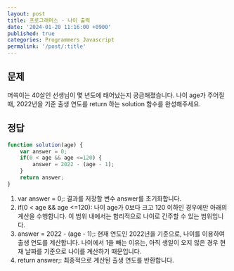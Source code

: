 ```yaml
---
layout: post
title: 프로그래머스 - 나이 출력
date: '2024-01-20 11:16:00 +0900'
published: true
categories: Programmers Javascript
permalink: '/post/:title'
---
```

## 문제
머쓱이는 40살인 선생님이 몇 년도에 태어났는지 궁금해졌습니다. 나이 age가 주어질 때, 2022년을 기준 출생 연도를 return 하는 solution 함수를 완성해주세요.

## 정답
```javascript
function solution(age) {
    var answer = 0;
    if(0 < age && age <=120) {
        answer = 2022 - (age - 1);
    }
    return answer;
}
```
1. var answer = 0;: 결과를 저장할 변수 answer를 초기화합니다.
2. if(0 < age && age <=120): 나이 age가 0보다 크고 120 이하인 경우에만 아래의 계산을 수행합니다. 이 범위 내에서는 합리적으로 나이로 간주할 수 있는 범위입니다.
3. answer = 2022 - (age - 1);: 현재 연도인 2022년을 기준으로, 나이를 이용하여 출생 연도를 계산합니다. 나이에서 1을 빼는 이유는, 아직 생일이 오지 않은 경우 현재 날짜를 기준으로 나이를 계산하기 때문입니다.
4. return answer;: 최종적으로 계산된 출생 연도를 반환합니다.
